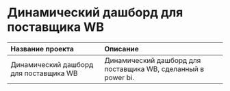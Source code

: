 # Динамический дашборд для поставщика WB

| Название проекта | Описание | 
| :---------------------- | :---------------------- |
| Динамический дашборд для поставщика WB | Динамический дашборд для поставщика WB, сделанный в power bi.|
